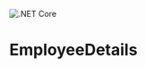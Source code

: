 ![.NET Core](https://github.com/saikushalp/EmployeeDetails/workflows/.NET%20Core/badge.svg)
# EmployeeDetails
